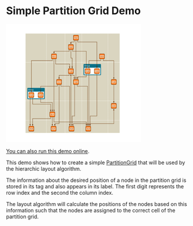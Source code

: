 # Simple Partition Grid Demo

<img src="../../resources/image/simplePartitionGrid.png" alt="demo-thumbnail" height="320"/>

[You can also run this demo online](https://live.yworks.com/demos/layout/simplepartitiongrid/index.html).

This demo shows how to create a simple [PartitionGrid](https://docs.yworks.com/yfileshtml/#/api/PartitionGrid) that will be used by the hierarchic layout algorithm.

The information about the desired position of a node in the partition grid is stored in its tag and also appears in its label. The first digit represents the row index and the second the column index.

The layout algorithm will calculate the positions of the nodes based on this information such that the nodes are assigned to the correct cell of the partition grid.
